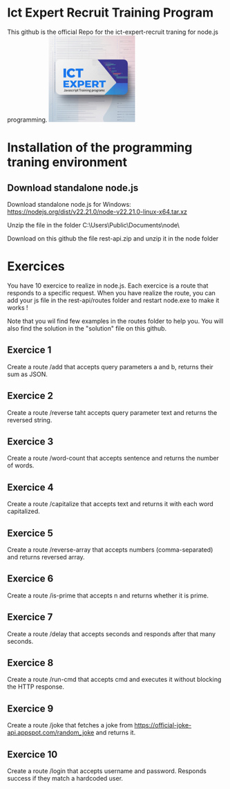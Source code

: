 # Ict Expert Recruit Training Program
This github is the official Repo for the ict-expert-recruit traning for node.js programming. 
<img src="logo.jpg" alt="alt text" title="Title" width="200">

# Installation of the programming traning environment 

## Download standalone node.js
Download standalone node.js for Windows: https://nodejs.org/dist/v22.21.0/node-v22.21.0-linux-x64.tar.xz

Unzip the file in the folder C:\Users\Public\Documents\node\

Download on this github the file rest-api.zip and unzip it in the node folder

# Exercices 
You have 10 exercice to realize in node.js. Each exercice is a route that responds to a specific request. 
When you have realize the route, you can add your js file in the rest-api/routes folder and restart node.exe to make it works !

Note that you wil find few examples in the routes folder to help you. You will also find the solution in the "solution" file on this github. 

## Exercice 1 
Create a route /add that accepts query parameters a and b, returns their sum as JSON.
## Exercice 2
Create a route /reverse taht accepts query parameter text and returns the reversed string.
## Exercice 3
Create a route /word-count that accepts sentence and returns the number of words.
## Exercice 4
Create a route /capitalize that accepts text and returns it with each word capitalized.
## Exercice 5
Create a route /reverse-array that accepts numbers (comma-separated) and returns reversed array.
## Exercice 6
Create a route /is-prime that accepts n and returns whether it is prime.
## Exercice 7
Create a route /delay that accepts seconds and responds after that many seconds.
## Exercice 8
Create a route /run-cmd that accepts cmd and executes it without blocking the HTTP response.
## Exercice 9
Create a route /joke that fetches a joke from https://official-joke-api.appspot.com/random_joke and returns it.
## Exercice 10
Create a route /login that accepts username and password. Responds success if they match a hardcoded user.



